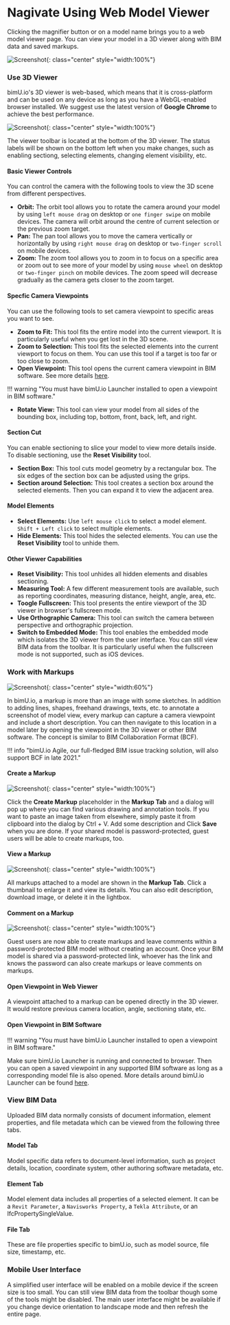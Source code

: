 # Nagivate Using Web Model Viewer

Clicking the magnifier button or on a model name brings you to a web model viewer page. You can view your model in a 3D viewer along with BIM data and saved markups.

![Screenshot](../images/viewer.png){: class="center" style="width:100%"}

### Use 3D Viewer

bimU.io's 3D viewer is web-based, which means that it is cross-platform and can be used on any device as long as you have a WebGL-enabled browser installed. We suggest use the latest version of **Google Chrome** to achieve the best performance.

![Screenshot](../images/toolbar.png){: class="center" style="width:100%"}

The viewer toolbar is located at the bottom of the 3D viewer. The status labels will be shown on the bottom left when you make changes, such as enabling sectiong, selecting elements, changing element visibility, etc.

#### Basic Viewer Controls

You can control the camera with the following tools to view the 3D scene from different perspectives.

- **Orbit:** The orbit tool allows you to rotate the camera around your model by using `left mouse drag` on desktop or `one finger swipe` on mobile devices. The camera will orbit around the centre of current selection or the previous zoom target. 
- **Pan:** The pan tool allows you to move the camera vertically or horizontally by using `right mouse drag` on desktop or `two-finger scroll` on mobile devices.
- **Zoom:** The zoom tool allows you to zoom in to focus on a specific area or zoom out to see more of your model by using `mouse wheel` on desktop or `two-finger pinch` on mobile devices. The zoom speed will decrease gradually as the camera gets closer to the zoom target.

#### Specfic Camera Viewpoints

 You can use the following tools to set camera viewpoint to specific areas you want to see.

- **Zoom to Fit:** This tool fits the entire model into the current viewport. It is particularly useful when you get lost in the 3D scene.
- **Zoom to Selection:** This tool fits the selected elements into the current viewport to focus on them. You can use this tool if a target is too far or too close to zoom. 
- **Open Viewpoint:** This tool opens the current camera viewpoint in BIM software. See more details [here](#open-viewpoint-in-bim-software).

!!! warning "You must have bimU.io Launcher installed to open a viewpoint in BIM software."

- **Rotate View:** This tool can view your model from all sides of the bounding box, including top, bottom, front, back, left, and right.

#### Section Cut

You can enable sectioning to slice your model to view more details inside. To disable sectioning, use the **Reset Visibility** tool.

- **Section Box:** This tool cuts model geometry by a rectangular box. The six edges of the section box can be adjusted using the grips.
- **Section around Selection:** This tool creates a section box around the selected elements. Then you can expand it to view the adjacent area.

#### Model Elements

- **Select Elements:** Use `left mouse click` to select a model element. `Shift + Left click` to select multiple elements.
- **Hide Elements:** This tool hides the selected elements. You can use the **Reset Visibility** tool to unhide them.

#### Other Viewer Capabilities

- **Reset Visibility:** This tool unhides all hidden elements and disables sectioning.
- **Measuring Tool:** A few different measurement tools are available, such as reporting coordinates, measuring distance, height, angle, area, etc.
- **Toogle Fullscreen:** This tool presents the entire viewport of the 3D viewer in browser's fullscreen mode.
- **Use Orthographic Camera:** This tool can switch the camera between perspective and orthographic projection.
- **Switch to Embedded Mode:** This tool enables the embedded mode which isolates the 3D viewer from the user interface. You can still view BIM data from the toolbar. It is particularly useful when the fullscreen mode is not supported, such as iOS devices.

### Work with Markups

![Screenshot](../images/markuptab.png){: class="center" style="width:60%"}

In bimU.io, a markup is more than an image with some sketches. In addition to adding lines, shapes, freehand drawings, texts, etc. to annotate a screenshot of model view, every markup can capture a camera viewpoint and include a short description. You can then navigate to this location in a model later by opening the viewpoint in the 3D viewer or other BIM software. The concept is similar to BIM Collaboration Format (BCF). 

!!! info "bimU.io Agile, our full-fledged BIM issue tracking solution, will also support BCF in late 2021."

#### Create a Markup

![Screenshot](../images/createmarkup.png){: class="center" style="width:100%"}

Click the **Create Markup** placeholder in the **Markup Tab** and a dialog will pop up where you can find various drawing and annotation tools. If you want to paste an image taken from elsewhere, simply paste it from clipboard into the dialog by Ctrl + V. Add some description and Click **Save** when you are done. If your shared model is password-protected, guest users will be able to create markups, too.

#### View a Markup

![Screenshot](../images/viewmarkup.png){: class="center" style="width:100%"}

All markups attached to a model are shown in the **Markup Tab**. Click a thumbnail to enlarge it and view its details. You can also edit description, download image, or delete it in the lightbox.

#### Comment on a Markup

![Screenshot](../images/guest_comments.png){: class="center" style="width:100%"}

Guest users are now able to create markups and leave comments within a password-protected BIM model without creating an account. Once your BIM model is shared via a password-protected link, whoever has the link and knows the password can also create markups or leave comments on markups.

#### Open Viewpoint in Web Viewer

A viewpoint attached to a markup can be opened directly in the 3D viewer. It would restore previous camera location, angle, sectioning state, etc.

#### Open Viewpoint in BIM Software

!!! warning "You must have bimU.io Launcher installed to open a viewpoint in BIM software."

Make sure bimU.io Launcher is running and connected to browser. Then you can open a saved viewpoint in any supported BIM software as long as a corresponding model file is also opened. More details around bimU.io Launcher can be found [here](/upload-a-bim-model#install-bimuio-launcher).
		
### View BIM Data

Uploaded BIM data normally consists of document information, element properties, and file metadata which can be viewed from the following three tabs. 

#### Model Tab

Model specific data refers to document-level information, such as project details, location, coordinate system, other authoring software metadata, etc.

#### Element Tab

Model element data includes all properties of a selected element. It can be a `Revit Parameter`, a `Navisworks Property`, a `Tekla Attribute`, or an IfcPropertySingleValue. 

#### File Tab

These are file properties specific to bimU.io, such as model source, file size, timestamp, etc.

### Mobile User Interface

A simplified user interface will be enabled on a mobile device if the screen size is too small. You can still view BIM data from the toolbar though some of the tools might be disabled. The main user interface might be available if you change device orientation to landscape mode and then refresh the entire page.